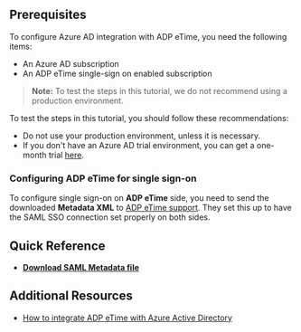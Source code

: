 ## Prerequisites

To configure Azure AD integration with ADP eTime, you need the following items:

- An Azure AD subscription
- An ADP eTime single-sign on enabled subscription

> **Note:**
> To test the steps in this tutorial, we do not recommend using a production environment.

To test the steps in this tutorial, you should follow these recommendations:

- Do not use your production environment, unless it is necessary.
- If you don't have an Azure AD trial environment, you can get a one-month trial [here](https://azure.microsoft.com/pricing/free-trial/).

### Configuring ADP eTime for single sign-on

 To configure single sign-on on **ADP eTime** side, you need to send the downloaded **Metadata XML** to [ADP eTime support](https://www.adp.com/contact-us/overview.aspx). They set this up to have the SAML SSO connection set properly on both sides.

## Quick Reference

* **[Download SAML Metadata file](%metadata:metadataDownloadUrl%)**

## Additional Resources

* [How to integrate ADP eTime with Azure Active Directory](active-directory-saas-adpetime-tutorial.md)
